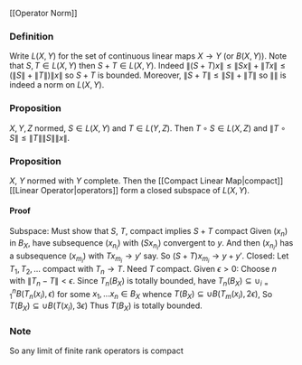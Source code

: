[[Operator Norm]]
### Definition
Write $L(X,Y)$ for the set of continuous linear maps $X\to Y$ (or $B(X,Y)$). 
Note that $S,T \in L(X,Y)$ then $S+T\in L(X,Y)$.
Indeed $\lVert (S+T)x \rVert\leq \lVert Sx \rVert+\lVert Tx \rVert\leq (\lVert S \rVert+\lVert T \rVert)\lVert x \rVert$ so $S+T$ is bounded. Moreover, $\lVert S+T \rVert\leq \lVert S \rVert+\lVert T \rVert$ so $\lVert  \rVert$ is indeed a norm on $L(X,Y)$.

### Proposition
$X,Y,Z$ normed, $S\in L(X,Y)$ and $T\in L(Y,Z)$. Then $T\circ S\in L(X,Z)$ and $\lVert T\circ S \rVert\leq \lVert T \rVert\lVert S \rVert\lVert x \rVert$.

### Proposition
$X$, $Y$ normed with $Y$ complete. Then the [[Compact Linear Map|compact]] [[Linear Operator|operators]] form a closed subspace of $L(X,Y)$.
#### Proof
Subspace: Must show that $S$, $T$, compact implies $S+T$ compact
Given $(x_{n})$ in $B_{X}$, have subsequence $(x_{n_{i}})$ with $(S{x_{n_{i}}})$ convergent to $y$.
And then $(x_{n_{i}})$ has a subsequence $(x_{m_{i}})$ with $Tx_{m_{i}}\to y'$ say.
So $(S+T)x_{m_{i}}\to y+y'$.
Closed: Let $T_{1},T_{2},\dots$ compact with $T_{n}\to T$. Need $T$ compact.
Given $\epsilon>0$:
Choose $n$ with $\lVert T_{n}-T \rVert<\epsilon$.
Since $T_{n}(B_{X})$ is totally bounded, have
$T_{n}(B_{X})\subseteq \cup_{i=1}^nB(T_{n}(x_{i}),\epsilon)$ for some $x_{1},\dots x_{n}\in B_{X}$
whence $T(B_{X})\subseteq \cup B(T_{m}(x_{i}),2\epsilon)$,
So $T(B_{X})\subseteq \cup B(T(x_{i}),3\epsilon)$
Thus $T(B_{X})$ is totally bounded.

### Note
So any limit of finite rank operators is compact 